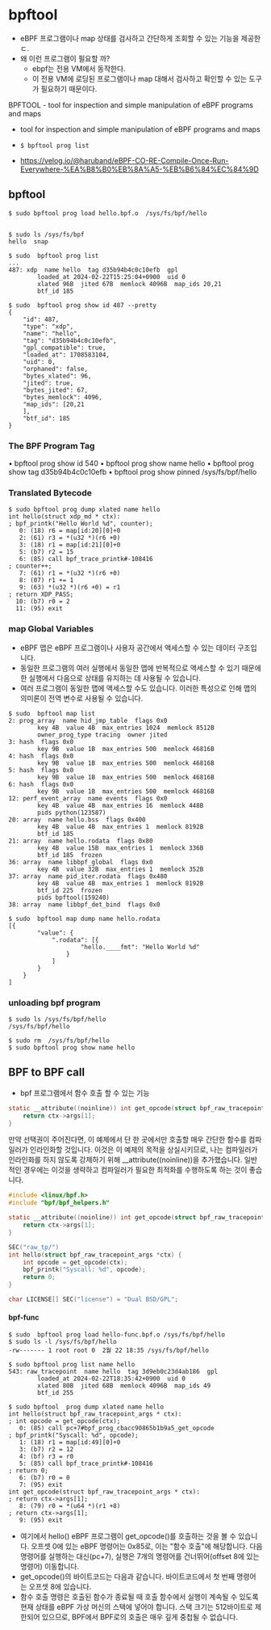 # bpftool

* eBPF 프로그램이나 map 상태를 검사하고 간단하게 조회할 수 있는 기능을 제공한ㄷ. 
* 왜 이런 프로그램이 필요할 까?
  - ebpf는 전용 VM에서 동작한다.
  - 이 전용 VM에 로딩된 프로그램이나 map 대해서 검사하고 확인할 수 있는 도구가 필요하기 때문이다.  

BPFTOOL - tool for inspection and simple manipulation of eBPF programs and maps

*  tool for inspection and simple manipulation of eBPF programs and maps
*  `$ bpftool prog list`

* https://velog.io/@haruband/eBPF-CO-RE-Compile-Once-Run-Everywhere-%EA%B8%B0%EB%8A%A5-%EB%B6%84%EC%84%9D



## bpftool 
```
$ sudo bpftool prog load hello.bpf.o  /sys/fs/bpf/hello


$ sudo ls /sys/fs/bpf
hello  snap

$ sudo  bpftool prog list
...
487: xdp  name hello  tag d35b94b4c0c10efb  gpl
        loaded_at 2024-02-22T15:25:04+0900  uid 0
        xlated 96B  jited 67B  memlock 4096B  map_ids 20,21
        btf_id 185
```        
```
$ sudo  bpftool prog show id 487 --pretty
{
    "id": 487,
    "type": "xdp",
    "name": "hello",
    "tag": "d35b94b4c0c10efb",
    "gpl_compatible": true,
    "loaded_at": 1708583104,
    "uid": 0,
    "orphaned": false,
    "bytes_xlated": 96,
    "jited": true,
    "bytes_jited": 67,
    "bytes_memlock": 4096,
    "map_ids": [20,21
    ],
    "btf_id": 185
}
```

### The BPF Program Tag
• bpftool prog show id 540
• bpftool prog show name hello
• bpftool prog show tag d35b94b4c0c10efb
• bpftool prog show pinned /sys/fs/bpf/hello

### Translated Bytecode 

```
$ sudo bpftool prog dump xlated name hello
int hello(struct xdp_md * ctx):
; bpf_printk("Hello World %d", counter);
   0: (18) r6 = map[id:20][0]+0
   2: (61) r3 = *(u32 *)(r6 +0)
   3: (18) r1 = map[id:21][0]+0
   5: (b7) r2 = 15
   6: (85) call bpf_trace_printk#-108416
; counter++; 
   7: (61) r1 = *(u32 *)(r6 +0)
   8: (07) r1 += 1
   9: (63) *(u32 *)(r6 +0) = r1
; return XDP_PASS;
  10: (b7) r0 = 2
  11: (95) exit
```  

### map Global Variables
* eBPF 맵은 eBPF 프로그램이나 사용자 공간에서 액세스할 수 있는 데이터 구조입니다. 
* 동일한 프로그램의 여러 실행에서 동일한 맵에 반복적으로 액세스할 수 있기 때문에 한 실행에서 다음으로 상태를 유지하는 데 사용될 수 있습니다. 
* 여러 프로그램이 동일한 맵에 액세스할 수도 있습니다. 이러한 특성으로 인해 맵의 의미론이 전역 변수로 사용될 수 있습니다.

```
$ sudo  bpftool map list
2: prog_array  name hid_jmp_table  flags 0x0
        key 4B  value 4B  max_entries 1024  memlock 8512B
        owner_prog_type tracing  owner jited
3: hash  flags 0x0
        key 9B  value 1B  max_entries 500  memlock 46816B
4: hash  flags 0x0
        key 9B  value 1B  max_entries 500  memlock 46816B
5: hash  flags 0x0
        key 9B  value 1B  max_entries 500  memlock 46816B
6: hash  flags 0x0
        key 9B  value 1B  max_entries 500  memlock 46816B
12: perf_event_array  name events  flags 0x0
        key 4B  value 4B  max_entries 16  memlock 448B
        pids python(123587)
20: array  name hello.bss  flags 0x400
        key 4B  value 4B  max_entries 1  memlock 8192B
        btf_id 185
21: array  name hello.rodata  flags 0x80
        key 4B  value 15B  max_entries 1  memlock 336B
        btf_id 185  frozen
36: array  name libbpf_global  flags 0x0
        key 4B  value 32B  max_entries 1  memlock 352B
37: array  name pid_iter.rodata  flags 0x480
        key 4B  value 4B  max_entries 1  memlock 8192B
        btf_id 225  frozen
        pids bpftool(159240)
38: array  name libbpf_det_bind  flags 0x0
```


```
$ sudo  bpftool map dump name hello.rodata
[{
        "value": {
            ".rodata": [{
                    "hello.____fmt": "Hello World %d"
                }
            ]
        }
    }
]
```

### unloading bpf program  

```
$ sudo ls /sys/fs/bpf/hello
/sys/fs/bpf/hello

$ sudo rm  /sys/fs/bpf/hello
$ sudo bpftool prog show name hello
```

## BPF to BPF call
* bpf 프로그램에서 함수 호출 할 수 있는 기능 

```c
static __attribute((noinline)) int get_opcode(struct bpf_raw_tracepoint_args *ctx) {
    return ctx->args[1];
}
```
만약 선택권이 주어진다면, 이 예제에서 단 한 곳에서만 호출할 매우 간단한 함수를 컴파일러가 인라인화할 것입니다. 이것은 이 예제의 목적을 상실시키므로, 나는 컴파일러가 인라인화를 하지 않도록 강제하기 위해 __attribute((noinline))을 추가했습니다. 일반적인 경우에는 이것을 생략하고 컴파일러가 필요한 최적화를 수행하도록 하는 것이 좋습니다.


```c
#include <linux/bpf.h>
#include "bpf/bpf_helpers.h"

static __attribute((noinline)) int get_opcode(struct bpf_raw_tracepoint_args *ctx) {
    return ctx->args[1];
}

SEC("raw_tp/")
int hello(struct bpf_raw_tracepoint_args *ctx) {
    int opcode = get_opcode(ctx);
    bpf_printk("Syscall: %d", opcode);
    return 0;
}

char LICENSE[] SEC("license") = "Dual BSD/GPL";
```
#### bpf-func
```
$ sudo  bpftool prog load hello-func.bpf.o /sys/fs/bpf/hello
$ sudo ls -l /sys/fs/bpf/hello
-rw------- 1 root root 0  2월 22 18:35 /sys/fs/bpf/hello

$ sudo bpftool prog list name hello
543: raw_tracepoint  name hello  tag 3d9eb0c23d4ab186  gpl
        loaded_at 2024-02-22T18:35:42+0900  uid 0
        xlated 80B  jited 68B  memlock 4096B  map_ids 49
        btf_id 255
```


```
$ sudo bpftool  prog dump xlated name hello
int hello(struct bpf_raw_tracepoint_args * ctx):
; int opcode = get_opcode(ctx);
   0: (85) call pc+7#bpf_prog_cbacc90865b1b9a5_get_opcode
; bpf_printk("Syscall: %d", opcode);
   1: (18) r1 = map[id:49][0]+0
   3: (b7) r2 = 12
   4: (bf) r3 = r0
   5: (85) call bpf_trace_printk#-108416
; return 0;
   6: (b7) r0 = 0
   7: (95) exit
int get_opcode(struct bpf_raw_tracepoint_args * ctx):
; return ctx->args[1];
   8: (79) r0 = *(u64 *)(r1 +8)
; return ctx->args[1];
   9: (95) exit
```
   * 여기에서 hello() eBPF 프로그램이 get_opcode()를 호출하는 것을 볼 수 있습니다. 오프셋 0에 있는 eBPF 명령어는 0x85로, 이는 "함수 호출"에 해당합니다. 다음 명령어를 실행하는 대신(pc+7), 실행은 7개의 명령어를 건너뛰어(offset 8에 있는 명령어) 이동합니다.
   * get_opcode()의 바이트코드는 다음과 같습니다. 바이트코드에서 첫 번째 명령어는 오프셋 8에 있습니다.
   * 함수 호출 명령은 호출된 함수가 종료될 때 호출 함수에서 실행이 계속될 수 있도록 현재 상태를 eBPF 가상 머신의 스택에 넣어야 합니다. 스택 크기는 512바이트로 제한되어 있으므로, BPF에서 BPF로의 호출은 매우 깊게 중첩될 수 없습니다.